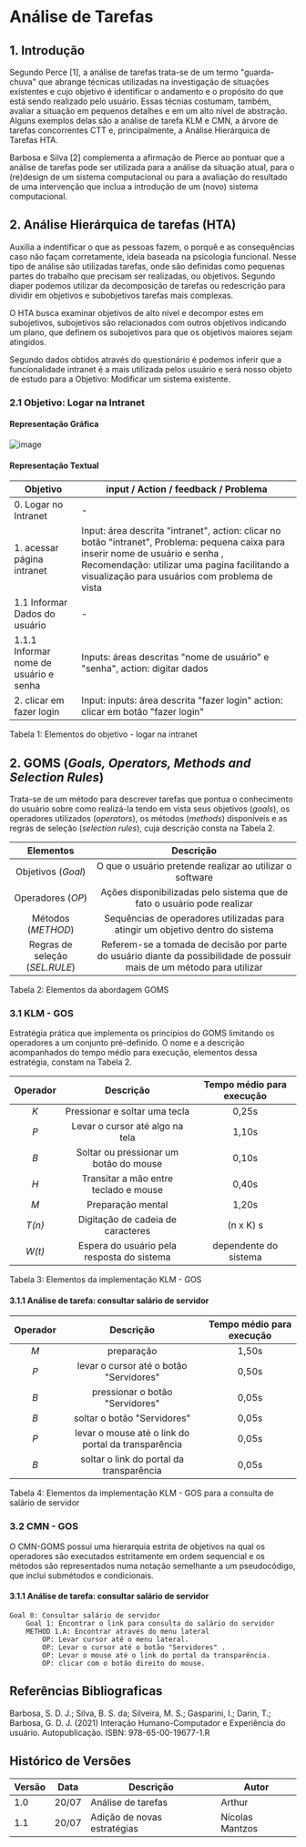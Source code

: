# Análise de Tarefas

## 1. Introdução

Segundo Perce [1], a análise de tarefas trata-se de um termo "guarda-chuva" que abrange técnicas utilizadas na investigação de situações existentes e cujo objetivo é
identificar o andamento e o propósito do que está sendo realizado pelo usuário. Essas técnias costumam, também,
avaliar a situação em pequenos detalhes e em um alto nível de abstração. Alguns exemplos delas são a análise de tarefa KLM e CMN, a árvore de
tarefas concorrentes CTT e, principalmente, a Análise Hierárquica de Tarefas HTA.

Barbosa e Silva [2] complementa a afirmação de Pierce ao pontuar que a análise
de tarefas pode ser utilizada para a análise da situação atual, para o (re)design
de um sistema computacional ou para a avaliação do resultado de uma intervenção que inclua a introdução de um (novo) sistema
computacional.

## 2. Análise Hierárquica de tarefas (HTA)

Auxilia a indentificar o que as pessoas fazem, o porquê e as consequências caso não façam corretamente, ideia baseada na psicologia funcional. Nesse tipo de análise são utilizadas tarefas, onde são definidas como pequenas partes do trabalho que precisam ser realizadas, ou objetivos. Segundo diaper podemos utilizar da decomposição de tarefas ou redescrição para dividir em objetivos e subobjetivos tarefas mais complexas.

O HTA busca examinar objetivos de alto nível e decompor estes em subojetivos, subojetivos são relacionados com outros objetivos indicando um plano, que definem os subojetivos para que os objetivos maiores sejam atingidos.

Segundo dados obtidos através do questionário é podemos inferir que a funcionalidade intranet é a mais utilizada pelos usuário e será nosso objeto de estudo para a
Objetivo: Modificar um sistema existente.


### 2.1 Objetivo: Logar na Intranet

#### Representação Gráfica

![image](https://user-images.githubusercontent.com/60429513/180089432-2413ef7c-8188-4e37-88b7-f13d0ef10c1e.png)

#### Representação Textual

| Objetivo | input / Action / feedback / Problema                                       |     
|--------|------------|
|    0. Logar no Intranet    |      -      |  
|    1. acessar página  intranet    | Input: área descrita "intranet", action: clicar no botão "intranet", Problema: pequena caixa para inserir nome de usuário e senha , Recomendação: utilizar uma pagina facilitando a visualização para usuários com problema de vista          | 
|    1.1 Informar Dados do usuário    |      -      |  
|    1.1.1 Informar nome de usuário e senha    | Inputs: áreas descritas "nome de usuário" e "senha", action: digitar dados            |  
|    2. clicar em fazer login    | Input: inputs: área descrita "fazer login" action: clicar em botão "fazer login"           |  

Tabela 1: Elementos do objetivo - logar na intranet

## 2. GOMS (<i>Goals, Operators, Methods and Selection Rules</i>)

Trata-se de um método para descrever tarefas que pontua o conhecimento do usuário
sobre como realizá-la tendo em vista seus objetivos (<i>goals</i>), os operadores utilizados (<i>operators</i>),
os métodos (<i>methods</i>) disponíveis e as regras de seleção (<i>selection rules</i>), cuja descrição consta na Tabela 2.

|Elementos |                                  Descrição                                  |
| :------: |:----------------------------------------------------------------------------:|
Objetivos (<i>Goal</i>)| O que o usuário pretende realizar ao utilizar o software                        |         
Operadores (<i>OP</i>)  | Ações disponibilizadas pelo sistema que de fato o usuário pode realizar        |
Métodos (<i>METHOD</i>) |  Sequências de operadores utilizadas para atingir um objetivo dentro do sistema                                         | 
Regras de seleção (<i>SEL.RULE</i>) | Referem-se a tomada de decisão por parte do usuário diante da possibilidade de possuir mais de um método para utilizar |

Tabela 2: Elementos da abordagem GOMS

### 3.1 KLM - GOS

Estratégia prática que implementa os princípios do GOMS limitando os operadores a um conjunto pré-definido. O nome e a descrição
acompanhados do tempo médio para execução, elementos dessa estratégia, constam na Tabela 2.

|Operador |                                  Descrição                                  | Tempo médio para execução |
| :------: |:----------------------------------------------------------------------------:|:----------------------------------------------------------------------------:|
*K* | Pressionar e soltar uma tecla                      |   0,25s      |
*P*  | Levar o cursor até algo na tela        | 1,10s |
*B*  | Soltar ou pressionar um botão do mouse        |   0,10s |
*H*  | Transitar a mão entre teclado e mouse       |  0,40s |
*M*  | Preparação mental       | 1,20s |
*T(n)*  | Digitação de cadeia de caracteres        |   (n x K) s    |
*W(t)*  | Espera do usuário pela resposta do sistema        | dependente do sistema      |

Tabela 3: Elementos da implementação KLM - GOS

#### 3.1.1 Análise de tarefa: consultar salário de servidor

|Operador |                                  Descrição                                  | Tempo médio para execução |
| :------: |:----------------------------------------------------------------------------:|:----------------------------------------------------------------------------:|
*M* | preparação                      |   1,50s      |
*P*  | levar o cursor até o botão "Servidores"        | 0,50s |
*B*  | pressionar o botão "Servidores"        | 0,05s |
*B*  | soltar o botão "Servidores"        | 0,05s |
*P*  | levar o mouse até o link do portal da transparência        |   0,05s |
*B*  | soltar o link do portal da transparência        | 0,05s |

Tabela 4: Elementos da implementação KLM - GOS para a consulta de salário de servidor

### 3.2 CMN - GOS

O CMN-GOMS possui uma hierarquia estrita de objetivos na qual os operadores são executados
estritamente em ordem sequencial e os métodos são representados numa notação semelhante
a um pseudocódigo, que inclui submétodos e condicionais.

#### 3.1.1 Análise de tarefa: consultar salário de servidor

~~~
Goal 0: Consultar salário de servidor
    Goal 1: Encontrar o link para consulta do salário do servidor
    METHOD 1.A: Encontrar através do menu lateral
        OP: Levar cursor até o menu lateral.
        OP: Levar o cursor até o botão "Servidores" .
        OP: Levar o mouse até o link do portal da transparência.
        OP: clicar com o botão direito do mouse.
~~~

## Referências Bibliograficas

Barbosa, S. D. J.; Silva, B. S. da; Silveira, M. S.; Gasparini, I.; Darin, T.; Barbosa, G. D. J. (2021) Interação Humano-Computador e Experiência do usuário. Autopublicação. ISBN: 978-65-00-19677-1.R

## Histórico de Versões

| Versão | Data       | Descrição                                              | Autor                    |
|--------|------------|--------------------------------------------------------|--------------------------|
|    1.0    |  20/07          |    Análise de tarefas                                                     |  Arthur                        |
|    1.1    |  20/07          |    Adição de novas estratégias                                            |  Nícolas Mantzos                        |
